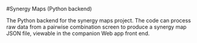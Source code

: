 #Synergy Maps (Python backend)

The Python backend for the synergy maps project.  The code can process raw data from a pairwise combination screen to produce a synergy map JSON file, viewable in the companion Web app front end.

